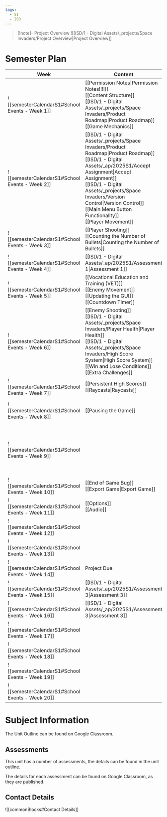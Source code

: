 ```yaml
---
tags:
  - S1
  - ISD
---
```

> [!note]- Project Overview 
> ![[ISD/1 - Digital Assets/_projects/Space Invaders/Project Overview|Project Overview]]


# Semester Plan

| Week                                            | Content                                                                                                                                                                                                                                                                                                               | Submissions                                                                                                                                                                              |
| ----------------------------------------------- | --------------------------------------------------------------------------------------------------------------------------------------------------------------------------------------------------------------------------------------------------------------------------------------------------------------------- | ---------------------------------------------------------------------------------------------------------------------------------------------------------------------------------------- |
| ![[semesterCalendarS1#School Events - Week 1]]  | [[Permission Notes\|Permission Notes!!!!]]<br>[[Content Structure]]<br>[[ISD/1 - Digital Assets/_projects/Space Invaders/Product Roadmap\|Product Roadmap]]<br>[[Game Mechanics]]                                                                                                                                      |                                                                                                                                                                                          |
| ![[semesterCalendarS1#School Events - Week 2]]  | [[ISD/1 - Digital Assets/_projects/Space Invaders/Product Roadmap\|Product Roadmap]]<br>[[ISD/1 - Digital Assets/_ap/2025S1/Accept Assignment\|Accept Assignment]]<br>[[ISD/1 - Digital Assets/_projects/Space Invaders/Version Control\|Version Control]]<br>[[Main Menu Button Functionality]]<br>[[Player Movement]] |                                                                                                                                                                                          |
| ![[semesterCalendarS1#School Events - Week 3]]  | [[Player Shooting]]<br>[[Counting the Number of Bullets\|Counting the Number of Bullets]]                                                                                                                                                                                                                             |                                                                                                                                                                                          |
| ![[semesterCalendarS1#School Events - Week 4]]  | [[ISD/1 - Digital Assets/_ap/2025S1/Assessment 1\|Assessment 1]]                                                                                                                                                                                                                                                      | [[ISD/1 - Digital Assets/_ap/2025S1/Assessment 1\|Assessment 1 Due Friday]]                                                                                                              |
| ![[semesterCalendarS1#School Events - Week 5]]  | [[Vocational Education and Training (VET)]]<br>[[Enemy Movement]]<br>[[Updating the GUI]]<br>[[Countdown Timer]]<br>                                                                                                                                                                                                  | ICTICT214 - Google classroom                                                                                                                                                             |
| ![[semesterCalendarS1#School Events - Week 6]]  | [[Enemy Shooting]]<br>[[ISD/1 - Digital Assets/_projects/Space Invaders/Player Health\|Player Health]]<br>[[ISD/1 - Digital Assets/_projects/Space Invaders/High Score System\|High Score System]]<br>[[Win and Lose Conditions]]<br>[[Extra Challenges]]                                                               |                                                                                                                                                                                          |
| ![[semesterCalendarS1#School Events - Week 7]]  | [[Persistent High Scores]]<br>[[Raycasts\|Raycasts]]                                                                                                                                                                                                                   |                                                                                                                                                                                          |
| ![[semesterCalendarS1#School Events - Week 8]]  | [[Pausing the Game]]                                                                                                                                                                                                                                                                                                        | Line 7 Assessment 2 Practice Tuesday Double<br>Line 6 Assessment 2 Practice Wednesday Double                                                                                             |
| ![[semesterCalendarS1#School Events - Week 9]]  |                                                                                                                                                                                                                                                                                                                       | [[ISD/1 - Digital Assets/_ap/2025S1/Assessment 2\| Line 7 Assessment 2 - Tuesday Double]]<br>[[ISD/1 - Digital Assets/_ap/2025S1/Assessment 2\| Line 6 Assessment 2 - Wednesday Double]] |
| ![[semesterCalendarS1#School Events - Week 10]] | [[End of Game Bug]]<br>[[Export Game\|Export Game]]                                                                                                                                                                                                                    |                                                                                                                                                                                          |
| ![[semesterCalendarS1#School Events - Week 11]] | [[Options]]<br>[[Audio]]                                                                                                                                                                                                                                                                                              |                                                                                                                                                                                          |
| ![[semesterCalendarS1#School Events - Week 12]] |                                                                                                                                                                                                                                                                                                                       |                                                                                                                                                                                          |
| ![[semesterCalendarS1#School Events - Week 13]] |                                                                                                                                                                                                                                                                                                                       |                                                                                                                                                                                          |
| ![[semesterCalendarS1#School Events - Week 14]] | Project Due<br>                                                                                                                                                                                                                                                                                                       |                                                                                                                                                                                          |
| ![[semesterCalendarS1#School Events - Week 15]] | [[ISD/1 - Digital Assets/_ap/2025S1/Assessment 3\|Assessment 3]]                                                                                                                                                                                                                                                      |                                                                                                                                                                                          |
| ![[semesterCalendarS1#School Events - Week 16]] | [[ISD/1 - Digital Assets/_ap/2025S1/Assessment 3\|Assessment 3]]                                                                                                                                                                                                                                                      | **Friday** [[ISD/1 - Digital Assets/_ap/2025S1/Assessment 3\|Assessment 3]]                                                                                                              |
| ![[semesterCalendarS1#School Events - Week 17]] |                                                                                                                                                                                                                                                                                                                       |                                                                                                                                                                                          |
| ![[semesterCalendarS1#School Events - Week 18]] |                                                                                                                                                                                                                                                                                                                       |                                                                                                                                                                                          |
| ![[semesterCalendarS1#School Events - Week 19]] |                                                                                                                                                                                                                                                                                                                       |                                                                                                                                                                                          |
| ![[semesterCalendarS1#School Events - Week 20]] |                                                                                                                                                                                                                                                                                                                       |                                                                                                                                                                                          |

# Subject Information

The Unit Outline can be found on Google Classroom.

## Assessments

This unit has a number of assessments, the details can be found in the unit outline.

The details for each assessment can be found on Google Classroom, as they are published.

## Contact Details

![[commonBlocks#Contact Details]]

